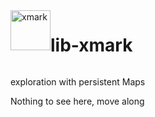 
<div style="display:block;position:relative; clear:both">
    <img alt="xmark" height="64" style="float:left;" 
        src="https://cdn.rawgit.com/rrbit-org/lib-xmark/master/project/media/xmark.svg">
    <h1 style="float:left;">lib-xmark</h1>
</div>
<div style="clear:both; display:table;"></div>


exploration with persistent Maps

Nothing to see here, move along
